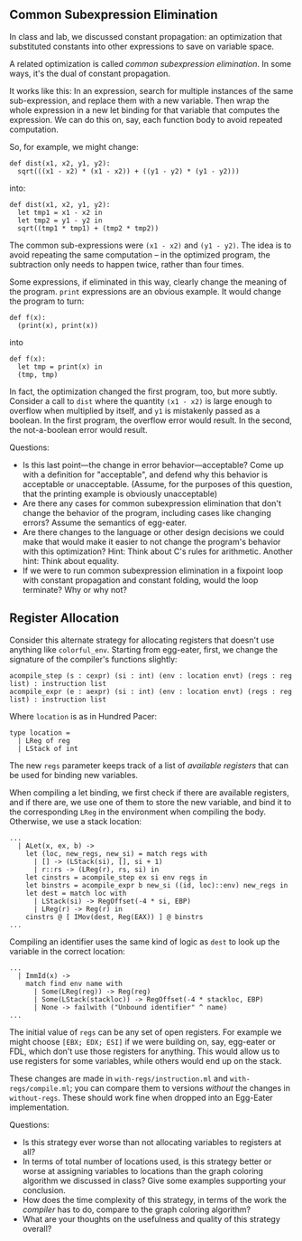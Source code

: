 ## Common Subexpression Elimination

In class and lab, we discussed constant propagation: an optimization that
substituted constants into other expressions to save on variable space.

A related optimization is called _common subexpression elimination_.  In some
ways, it's the dual of constant propagation.

It works like this: In an expression, search for multiple instances of the same
sub-expression, and replace them with a new variable.  Then wrap the whole
expression in a new let binding for that variable that computes the expression.
We can do this on, say, each function body to avoid repeated computation.

So, for example, we might change:

```
def dist(x1, x2, y1, y2):
  sqrt(((x1 - x2) * (x1 - x2)) + ((y1 - y2) * (y1 - y2)))
```

into:

```
def dist(x1, x2, y1, y2):
  let tmp1 = x1 - x2 in
  let tmp2 = y1 - y2 in
  sqrt((tmp1 * tmp1) + (tmp2 * tmp2))
```

The common sub-expressions were `(x1 - x2)` and `(y1 - y2)`.  The idea is to
avoid repeating the same computation – in the optimized program, the
subtraction only needs to happen twice, rather than four times.

Some expressions, if eliminated in this way, clearly change the meaning of the
program.  `print` expressions are an obvious example.  It would change the
program to turn:

```
def f(x):
  (print(x), print(x))
```

into

```
def f(x):
  let tmp = print(x) in
  (tmp, tmp)
```

In fact, the optimization changed the first program, too, but more subtly.
Consider a call to `dist` where the quantity `(x1 - x2)` is large enough to
overflow when multiplied by itself, and `y1` is mistakenly passed as a boolean.
In the first program, the overflow error would result.  In the second, the
not-a-boolean error would result.

Questions:
- Is this last point—the change in error behavior—acceptable?  Come up with a
  definition for "acceptable", and defend why this behavior is acceptable or
  unacceptable. (Assume, for the purposes of this question, that the printing
  example is obviously unacceptable)
- Are there any cases for common subexpression elimination that don't change
  the behavior of the program, including cases like changing errors?  Assume
  the semantics of egg-eater.
- Are there changes to the language or other design decisions we could make
  that would make it easier to not change the program's behavior with this
  optimization?  Hint: Think about C's rules for arithmetic.  Another hint:
  Think about equality.
- If we were to run common subexpression elimination in a fixpoint loop with
  constant propagation and constant folding, would the loop terminate?  Why or
  why not?


## Register Allocation

Consider this alternate strategy for allocating registers that doesn't use
anything like `colorful_env`.  Starting from egg-eater, first, we change the
signature of the compiler's functions slightly:

```
acompile_step (s : cexpr) (si : int) (env : location envt) (regs : reg list) : instruction list
acompile_expr (e : aexpr) (si : int) (env : location envt) (regs : reg list) : instruction list
```

Where `location` is as in Hundred Pacer:

```
type location =
  | LReg of reg
  | LStack of int
```

The new `regs` parameter keeps track of a list of _available registers_ that
can be used for binding new variables.

When compiling a let binding, we first check if there are available registers,
and if there are, we use one of them to store the new variable, and bind it to
the corresponding `LReg` in the environment when compiling the body.
Otherwise, we use a stack location:

```
...
  | ALet(x, ex, b) ->
    let (loc, new_regs, new_si) = match regs with
      | [] -> (LStack(si), [], si + 1)
      | r::rs -> (LReg(r), rs, si) in
    let cinstrs = acompile_step ex si env regs in
    let binstrs = acompile_expr b new_si ((id, loc)::env) new_regs in
    let dest = match loc with
      | LStack(si) -> RegOffset(-4 * si, EBP)
      | LReg(r) -> Reg(r) in
    cinstrs @ [ IMov(dest, Reg(EAX)) ] @ binstrs
...
```

Compiling an identifier uses the same kind of logic as `dest` to look up the
variable in the correct location:

```
...
  | ImmId(x) ->
    match find env name with
      | Some(LReg(reg)) -> Reg(reg)
      | Some(LStack(stackloc)) -> RegOffset(-4 * stackloc, EBP)
      | None -> failwith ("Unbound identifier" ^ name)
...
```

The initial value of `regs` can be any set of open registers.  For example we
might choose `[EBX; EDX; ESI]` if we were building on, say, egg-eater or FDL,
which don't use those registers for anything.  This would allow us to use
registers for some variables, while others would end up on the stack.

These changes are made in `with-regs/instruction.ml` and
`with-regs/compile.ml`; you can compare them to versions _without_ the changes
in `without-regs`.  These should work fine when dropped into an Egg-Eater
implementation.

Questions:

- Is this strategy ever worse than not allocating variables to registers at
  all?
- In terms of total number of locations used, is this strategy better or worse
  at assigning variables to locations than the graph coloring algorithm we
  discussed in class?  Give some examples supporting your conclusion.
- How does the time complexity of this strategy, in terms of the work the
  _compiler_ has to do, compare to the graph coloring algorithm?
- What are your thoughts on the usefulness and quality of this strategy
  overall?

